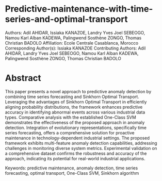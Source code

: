 # Predictive-maintenance-with-time-series-and-optimal-transport
Authors: Adil AHIDAR, Issiaka KANAZOE, Landry Yves Joel SEBEOGO, Namou Karl Alban KADEWA, Palingwend Sosthène ZONGO, Thomas Christian BADOLO
Affiliation: Ecole Centrale Casablanca, Morocco
Corresponding Author(s): Issiaka KANAZOE
Contributing Authors: Adil AHIDAR, Landry Yves Joel SEBEOGO, Namou Karl Alban KADEWA, Palingwend Sosthène ZONGO, Thomas Christian BADOLO

# Abstract

This paper presents a novel approach to predictive anomaly detection by combining time series forecasting and Sinkhorn Optimal Transport. Leveraging the advantages of Sinkhorn Optimal Transport in efficiently aligning probability distributions, the framework enhances predictive accuracy in identifying abnormal events across various industrial data types. Comparative analysis with the established One-Class SVM demonstrates the effectiveness of the proposed approach in anomaly detection. Integration of evolutionary representations, specifically time series forecasting, offers a comprehensive solution for proactive maintenance in technology-dependent industrial settings. The proposed framework exhibits multi-feature anomaly detection capabilities, addressing challenges in monitoring diverse system metrics. Experimental validation on a comprehensive dataset confirms the robustness and accuracy of the approach, indicating its potential for real-world industrial applications.

Keywords: predictive maintenance, anomaly detection, time series forecasting, optimal transport, One-Class SVM, Sinkhorn algorithm
